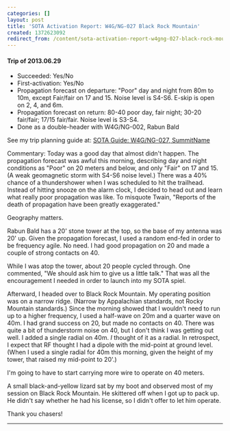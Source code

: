 ```yaml
---
categories: []
layout: post
title: 'SOTA Activation Report: W4G/NG-027 Black Rock Mountain'
created: 1372623092
redirect_from: /content/sota-activation-report-w4gng-027-black-rock-mountain
---
```

#### Trip of 2013.06.29
* Succeeded: Yes/No
* First-activation: Yes/No
* Propagation forecast on departure: "Poor" day and night from 80m to 10m, except Fair/fair on 17 and 15.  Noise level is S4-S6.  E-skip is open on 2, 4, and 6m.
* Propagation forecast on return: 80-40 poor day, fair night; 30-20 fair/fair; 17/15 fair/fair.  Noise level is S3-S4.
* Done as a double-header with W4G/NG-002, Rabun Bald

See my trip planning guide at: [SOTA Guide: W4G/NG-027, SummitName](/content/sota-guide-w4gng-027-black-rock-mountain)


Commentary:
Today was a good day that almost didn't happen.  The propagation forecast was awful this morning, describing day and night conditions as "Poor" on 20 meters and below, and only "Fair" on 17 and 15.  (A weak geomagnetic storm with S4-S6 noise level.)  There was a 40% chance of a thundershower when I was scheduled to hit the trailhead.  Instead of hitting snooze on the alarm clock, I decided to head out and learn what really poor propagation was like.  To misquote Twain, "Reports of the death of propagation have been greatly exaggerated."

Geography matters.

Rabun Bald has a 20' stone tower at the top, so the base of my antenna was 20' up.  Given the propagation forecast, I used a random end-fed in order to be frequency agile.  No need.  I had good propagation on 20 and made a couple of strong contacts on 40.

While I was atop the tower, about 20 people cycled through.  One commented, "We should ask him to give us a little talk."  That was all the encouragement I needed in order to launch into my SOTA spiel.

Afterward, I headed over to Black Rock Mountain.  My operating position was on a narrow ridge.  (Narrow by Appalachian standards, not Rocky Mountain standards.)  Since the morning showed that I wouldn't need to run up to a higher frequency, I used a half-wave on 20m and a quarter wave on 40m.  I had grand success on 20, but made no contacts on 40.  There was quite a bit of thunderstorm noise on 40, but I don't think I was getting out well.  I added a single radial on 40m.  *I* thought of it as a radial.  In retrospect, I expect that RF thought I had a dipole with the mid-point at ground level.  (When I used a single radial for 40m this morning, given the height of my tower, that raised my mid-point to 20'.)

I'm going to have to start carrying more wire to operate on 40 meters.

A small black-and-yellow lizard sat by my boot and observed most of my session on Black Rock Mountain.  He skittered off when I got up to pack up.  He didn't say whether he had his license, so I didn't offer to let him operate.

Thank you chasers!

------
